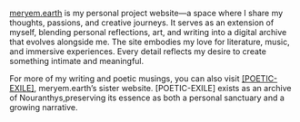 <a href="https://meryem.earth">meryem.earth</a> is my personal project website—a space where I share my thoughts, passions, and creative journeys. It serves as an extension of myself, blending personal reflections, art, and writing into a digital archive that evolves alongside me. The site embodies my love for literature, music, and immersive experiences. Every detail reflects my desire to create something intimate and meaningful.

For more of my writing and poetic musings, you can also visit <a href="https://poetic-exile.github.io">[POETIC-EXILE]</a>, meryem.earth’s sister website. [POETIC-EXILE] exists as an archive of Nouranthys,preserving its essence as both a personal sanctuary and a growing narrative.
